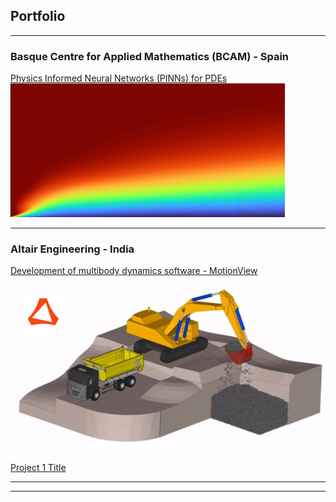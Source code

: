 ## Portfolio

---

### Basque Centre for Applied Mathematics (BCAM) - Spain

[Physics Informed Neural Networks (PINNs) for PDEs](/sample_page)
<img src="images/flatplatense2.png"/>

---

### Altair Engineering - India

[Development of multibody dynamics software - MotionView](/pdf/Project_summary.pdf)
<img src="images/excavator1.png"/>

[Project 1 Title](http://example.com/)


---




---
<!--p style="font-size:11px">Page template forked from <a href="https://github.com/evanca/quick-portfolio">evanca</a></p-->
<!-- Remove above link if you don't want to attibute -->
